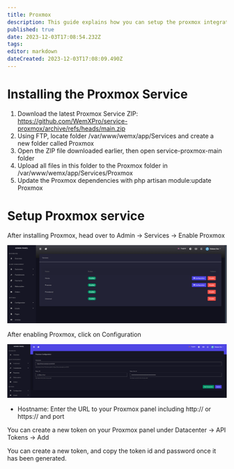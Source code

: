 ```yaml
---
title: Proxmox
description: This guide explains how you can setup the proxmox integration with WemX
published: true
date: 2023-12-03T17:08:54.232Z
tags: 
editor: markdown
dateCreated: 2023-12-03T17:08:09.490Z
---
```


# Installing the Proxmox Service

1. Download the latest Proxmox Service ZIP: https://github.com/WemXPro/service-proxmox/archive/refs/heads/main.zip
2. Using FTP, locate folder /var/www/wemx/app/Services and create a new folder called Proxmox
3. Open the ZIP file downloaded earlier, then open service-proxmox-main folder
4. Upload all files in this folder to the Proxmox folder in /var/www/wemx/app/Services/Proxmox
5. Update the Proxmox dependencies with php artisan module:update Proxmox

# Setup Proxmox service

After installing Proxmox, head over to Admin -> Services -> Enable Proxmox

![hestia-services.png](/assets/hestia-services.png)

After enabling Proxmox, click on Configuration

![proxmox-config.png](/assets/proxmox-config.png)

- Hostname: Enter the URL to your Proxmox panel including http:// or https:// and port

You can create a new token on your Proxmox panel under Datacenter -> API Tokens -> Add

You can create a new token, and copy the token id and password once it has been generated.